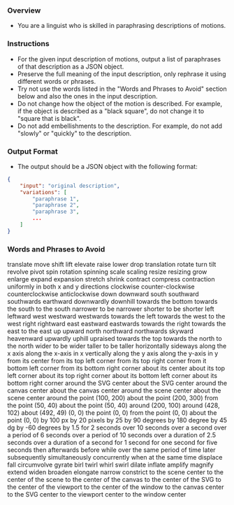 ### Overview
- You are a linguist who is skilled in paraphrasing descriptions of motions.


### Instructions
- For the given input description of motions, output a list of paraphrases of that description as a JSON object.
- Preserve the full meaning of the input description, only rephrase it using different words or phrases.
- Try not use the words listed in the "Words and Phrases to Avoid" section below and also the ones in the input description.
- Do not change how the object of the motion is described. For example, if the object is described as a "black square", do not change it to "square that is black".
- Do not add embellishments to the description. For example, do not add "slowly" or "quickly" to the description.


### Output Format
- The output should be a JSON object with the following format:
```json
{
    "input": "original description",
    "variations": [
        "paraphrase 1",
        "paraphrase 2",
        "paraphrase 3",
        ...
    ]
}
```

### Words and Phrases to Avoid
translate
move
shift
lift
elevate
raise
lower
drop
translation
rotate
turn
tilt
revolve
pivot
spin
rotation
spinning
scale
scaling
resize
resizing
grow
enlarge
expand
expansion
stretch
shrink
contract
compress
contraction
uniformly
in both x and y directions
clockwise
counter-clockwise
counterclockwise
anticlockwise
down
downward
south
southward
southwards
earthward
downwardly
downhill
towards the bottom
towards the south
to the south
narrower
to be narrower
shorter
to be shorter
left
leftward
west
westward
westwards
towards the left
towards the west
to the west
right
rightward
east
eastward
eastwards
towards the right
towards the east
to the east
up
upward
north
northward
northwards
skyward
heavenward
upwardly
uphill
upraised
towards the top
towards the north
to the north
wider
to be wider
taller
to be taller
horizontally
sideways
along the x axis
along the x-axis
in x
vertically
along the y axis
along the y-axis
in y
from its center
from its top left corner
from its top right corner
from it bottom left corner
from its bottom right corner
about its center
about its top left corner
about its top right corner
about its bottom left corner
about its bottom right corner
around the SVG center
about the SVG center
around the canvas center
about the canvas center
around the scene center
about the scene center
around the point (100, 200)
about the point (200, 300)
from the point (50, 40)
about the point (50, 40)
around (200, 100)
around (428, 102)
about (492, 49)
(0, 0)
the point (0, 0)
from the point (0, 0)
about the point (0, 0)
by 100 px
by 20 pixels
by 25
by 90 degrees
by 180 degree
by 45 dg
by -60 degrees
by 1.5
for 2 seconds
over 10 seconds
over a second
over a period of 6 seconds
over a period of 10 seconds
over a duration of 2.5 seconds
over a duration of a second
for 1 second
for one second
for five seconds
then
afterwards
before
while
over the same period of time
later
subsequently
simultaneously
concurrently
when
at the same time
displace
fall
circumvolve
gyrate
birl
twirl
whirl
swirl
dilate
inflate
amplify
magnify
extend
widen
broaden
elongate
narrow
constrict
to the scene center
to the center of the scene
to the center of the canvas
to the center of the SVG
to the center of the viewport
to the center of the window
to the canvas center
to the SVG center
to the viewport center
to the window center
